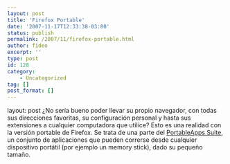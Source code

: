 ```yaml
---
layout: post
title: 'Firefox Portable'
date: '2007-11-17T12:33:38-03:00'
status: publish
permalink: /2007/11/firefox-portable.html
author: fideo
excerpt: ''
type: post
id: 128
category:
    - Uncategorized
tag: []
post_format: []
---
```

layout: post
¿No sería bueno poder llevar su propio navegador, con todas sus direcciones favoritas, su configuración personal y hasta sus extensiones a cualquier computadora que utilice? Esto es una realidad con la versión portable de Firefox. Se trata de una parte del [PortableApps Suite](http://portableapps.com/suite), un conjunto de aplicaciones que pueden correrse desde cualquier dispositivo portátil (por ejemplo un memory stick), dado su pequeño tamaño.